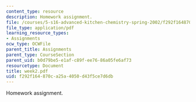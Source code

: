 ```yaml
---
content_type: resource
description: Homework assignment.
file: /courses/5-s16-advanced-kitchen-chemistry-spring-2002/f292f164870ca25a4050d43f5ce7d6db_week2.pdf
file_type: application/pdf
learning_resource_types:
- Assignments
ocw_type: OCWFile
parent_title: Assignments
parent_type: CourseSection
parent_uid: b0d79be5-e1af-c89f-ee76-86a05fe6af73
resourcetype: Document
title: week2.pdf
uid: f292f164-870c-a25a-4050-d43f5ce7d6db
---
```

Homework assignment.

